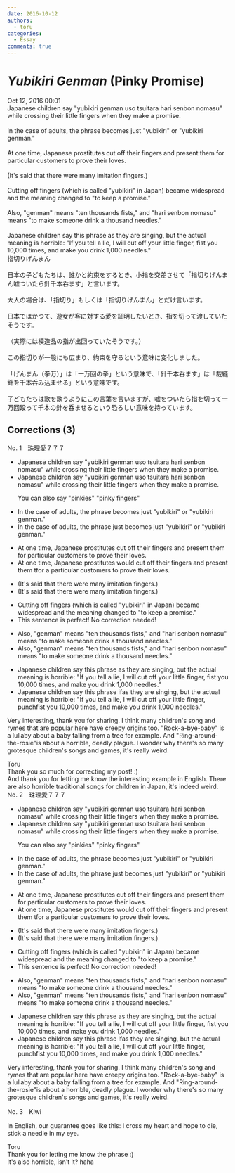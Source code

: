 ```yaml
---
date: 2016-10-12
authors:
  - toru
categories:
  - Essay
comments: true
---
```


# <strong><em>Yubikiri Genman</strong></em> (Pinky Promise)
<div class="date">Oct 12, 2016 00:01</div>
<div id="post"><div id="body_show_ori">
Japanese children say "yubikiri genman uso tsuitara hari senbon nomasu" while crossing their little fingers when they make a promise.<br/><br/>In the case of adults, the phrase becomes just "yubikiri" or "yubikiri genman."<br/><br/>At one time, Japanese prostitutes cut off their fingers and present them for particular customers to prove their loves.<br/><br/>(It's said that there were many imitation fingers.)<br/><br/>Cutting off fingers (which is called "yubikiri" in Japan)  became widespread and the meaning changed to "to keep a promise."<br/><br/>Also, "genman" means "ten thousands fists," and "hari senbon nomasu" means "to make someone drink a thousand needles."<br/><br/>Japanese children say this phrase as they are singing, but the actual meaning is horrible: "If you tell a lie, I will cut off your little finger, fist you 10,000 times, and make you drink 1,000 needles."
</div></div>

<!-- more -->

<div id="post_ja"><div id="body_show_mo">
指切りげんまん<br/><br/>日本の子どもたちは、誰かと約束をするとき、小指を交差させて「指切りげんまん嘘ついたら針千本呑ます」と言います。<br/><br/>大人の場合は、「指切り」もしくは「指切りげんまん」とだけ言います。<br/><br/>日本ではかつて、遊女が客に対する愛を証明したいとき、指を切って渡していたそうです。<br/><br/>（実際には模造品の指が出回っていたそうです。）<br/><br/>この指切りが一般にも広まり、約束を守るという意味に変化しました。<br/><br/>「げんまん（拳万）」は「一万回の拳」という意味で、「針千本呑ます」は「裁縫針を千本呑み込ませる」という意味です。<br/><br/>子どもたちは歌を歌うようにこの言葉を言いますが、嘘をついたら指を切って一万回殴って千本の針を呑ませるという恐ろしい意味を持っています。
</div></div>

## Corrections (3)
<div id="block"><div class="first_name"> No. 1　<span class="just_name">珠理愛７７７</span></div><div id="block2">
<ul class="correction_field">
<li class="incorrect">Japanese children say "yubikiri genman uso tsuitara hari senbon nomasu" while crossing their little fingers when they make a promise.</li>
<li class="corrected correct">
Japanese children say "yubikiri genman uso tsuitara hari senbon nomasu" while crossing their little fingers when they make a promise.
<p class="correction_comment">You can also say "pinkies" "pinky fingers"</p>
</li>
</ul>
<ul class="correction_field">
<li class="incorrect">In the case of adults, the phrase becomes just "yubikiri" or "yubikiri genman."</li>
<li class="corrected correct">
In the case of adults, the phrase <span class="f_red">just </span>becomes <span class="f_gray"><span class="sline">just </span></span>"yubikiri" or "yubikiri genman."
</li>
</ul>
<ul class="correction_field">
<li class="incorrect">At one time, Japanese prostitutes cut off their fingers and present them for particular customers to prove their loves.</li>
<li class="corrected correct">
At one time, Japanese prostitutes <span class="f_red">would </span>cut off their fingers and present them <span class="f_red">t</span><span class="f_gray"><span class="sline">f</span></span>o<span class="f_gray"><span class="sline">r</span></span> <span class="f_red">a </span>particular customer<span class="f_gray"><span class="sline">s</span></span> to prove their love<span class="f_gray"><span class="sline">s</span></span>.
</li>
</ul>
<ul class="correction_field">
<li class="incorrect">(It's said that there were many imitation fingers.)</li>
<li class="corrected correct">
(It's said that there were many imitation fingers.)
</li>
</ul>
<ul class="correction_field">
<li class="incorrect">Cutting off fingers (which is called "yubikiri" in Japan)  became widespread and the meaning changed to "to keep a promise."</li>
<li class="corrected perfect">This sentence is perfect! No correction needed!</li>
</ul>
<ul class="correction_field">
<li class="incorrect">Also, "genman" means "ten thousands fists," and "hari senbon nomasu" means "to make someone drink a thousand needles."</li>
<li class="corrected correct">
Also, "genman" means "ten thousand<span class="f_gray"><span class="sline">s</span></span> fists," and "hari senbon nomasu" means "to make someone drink a thousand needles."
</li>
</ul>
<ul class="correction_field">
<li class="incorrect">Japanese children say this phrase as they are singing, but the actual meaning is horrible: "If you tell a lie, I will cut off your little finger, fist you 10,000 times, and make you drink 1,000 needles."</li>
<li class="corrected correct">
Japanese children say this phrase <span class="f_red">if</span><span class="f_gray"><span class="sline">as</span></span> they are singing, but the actual meaning is horrible: "If you tell a lie, I will cut off your little finger, <span class="f_red">punch</span><span class="f_gray"><span class="sline">fist</span></span> you 10,000 times, and make you drink 1,000 needles."
</li>
</ul>
<p class="comment_small">
 Very interesting, thank you for sharing. I think many children's song and rymes that are popular here have creepy origins too. "Rock-a-bye-baby" is a lullaby about a baby falling from a tree for example. And "Ring-around-the-rosie"is about a horrible, deadly plague. I wonder why there's so many grotesque children's songs and games, it's really weird.
</p>

</div><div class="name"><span class="just_name">Toru</span><br>
Thank you so much for correcting my post! :)<br/>And thank you for letting me know the interesting example in English. There are also horrible traditional songs for children in Japan, it's indeed weird.
</div>
</div>
<div id="block"><div class="first_name"> No. 2　<span class="just_name">珠理愛７７７</span></div><div id="block2">
<ul class="correction_field">
<li class="incorrect">Japanese children say "yubikiri genman uso tsuitara hari senbon nomasu" while crossing their little fingers when they make a promise.</li>
<li class="corrected correct">
Japanese children say "yubikiri genman uso tsuitara hari senbon nomasu" while crossing their little fingers when they make a promise.
<p class="correction_comment">You can also say "pinkies" "pinky fingers"</p>
</li>
</ul>
<ul class="correction_field">
<li class="incorrect">In the case of adults, the phrase becomes just "yubikiri" or "yubikiri genman."</li>
<li class="corrected correct">
In the case of adults, the phrase <span class="f_red">just </span>becomes <span class="f_gray"><span class="sline">just </span></span>"yubikiri" or "yubikiri genman."
</li>
</ul>
<ul class="correction_field">
<li class="incorrect">At one time, Japanese prostitutes cut off their fingers and present them for particular customers to prove their loves.</li>
<li class="corrected correct">
At one time, Japanese prostitutes <span class="f_red">would </span>cut off their fingers and present them <span class="f_red">t</span><span class="f_gray"><span class="sline">f</span></span>o<span class="f_gray"><span class="sline">r</span></span> <span class="f_red">a </span>particular customer<span class="f_gray"><span class="sline">s</span></span> to prove their love<span class="f_gray"><span class="sline">s</span></span>.
</li>
</ul>
<ul class="correction_field">
<li class="incorrect">(It's said that there were many imitation fingers.)</li>
<li class="corrected correct">
(It's said that there were many imitation fingers.)
</li>
</ul>
<ul class="correction_field">
<li class="incorrect">Cutting off fingers (which is called "yubikiri" in Japan)  became widespread and the meaning changed to "to keep a promise."</li>
<li class="corrected perfect">This sentence is perfect! No correction needed!</li>
</ul>
<ul class="correction_field">
<li class="incorrect">Also, "genman" means "ten thousands fists," and "hari senbon nomasu" means "to make someone drink a thousand needles."</li>
<li class="corrected correct">
Also, "genman" means "ten thousand<span class="f_gray"><span class="sline">s</span></span> fists," and "hari senbon nomasu" means "to make someone drink a thousand needles."
</li>
</ul>
<ul class="correction_field">
<li class="incorrect">Japanese children say this phrase as they are singing, but the actual meaning is horrible: "If you tell a lie, I will cut off your little finger, fist you 10,000 times, and make you drink 1,000 needles."</li>
<li class="corrected correct">
Japanese children say this phrase <span class="f_red">if</span><span class="f_gray"><span class="sline">as</span></span> they are singing, but the actual meaning is horrible: "If you tell a lie, I will cut off your little finger, <span class="f_red">punch</span><span class="f_gray"><span class="sline">fist</span></span> you 10,000 times, and make you drink 1,000 needles."
</li>
</ul>
<p class="comment_small">
 Very interesting, thank you for sharing. I think many children's song and rymes that are popular here have creepy origins too. "Rock-a-bye-baby" is a lullaby about a baby falling from a tree for example. And "Ring-around-the-rosie"is about a horrible, deadly plague. I wonder why there's so many grotesque children's songs and games, it's really weird.
</p>

</div></div>
<div id="block"><div class="first_name"> No. 3　<span class="just_name">Kiwi</span></div><div id="block2">
<p class="comment_small">
 In English, our guarantee goes like this: I cross my heart and hope to die, stick a needle in my eye.
</p>

</div><div class="name"><span class="just_name">Toru</span><br>
Thank you for letting me know the phrase :)<br/>It's also horrible, isn't it? haha
</div>
</div>
